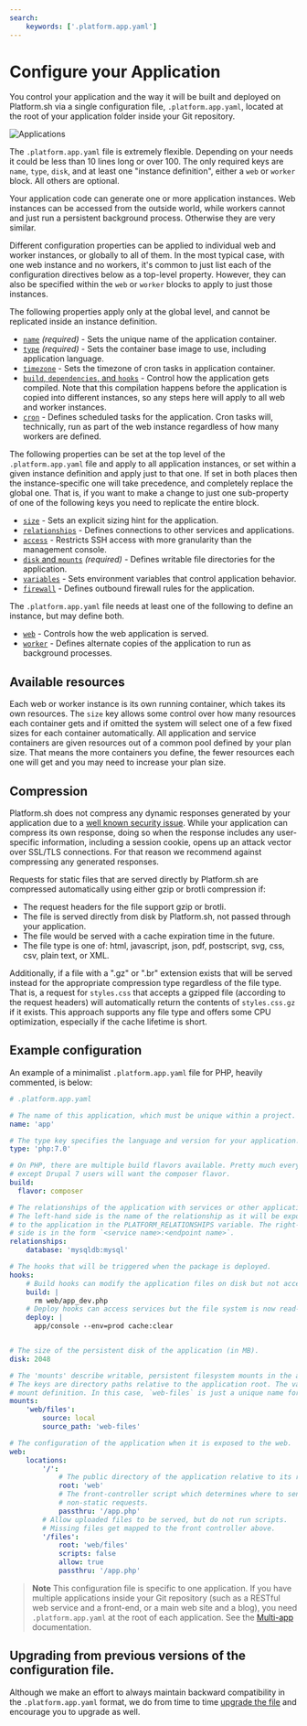 ```yaml
---
search:
    keywords: ['.platform.app.yaml']
---
```


# Configure your Application

You control your application and the way it will be built and deployed on Platform.sh via a single configuration file, `.platform.app.yaml`, located at the root of your application folder inside your Git repository.

![Applications](/images/config-diagrams/applications.png)

The `.platform.app.yaml` file is extremely flexible.  Depending on your needs it could be less than 10 lines long or over 100.  The only required keys are `name`, `type`, `disk`, and at least one "instance definition", either a `web` or `worker` block.  All others are optional.

Your application code can generate one or more application instances. Web instances can be accessed from the outside world, while workers cannot and just run a persistent background process. Otherwise they are very similar.

Different configuration properties can be applied to individual web and worker instances, or globally to all of them.  In the most typical case, with one web instance and no workers, it's common to just list each of the configuration directives below as a top-level property.  However, they can also be specified within the `web` or `worker` blocks to apply to just those instances.

The following properties apply only at the global level, and cannot be replicated inside an instance definition.

* [`name`](/configuration/app/name.md) *(required)* - Sets the unique name of the application container.
* [`type`](/configuration/app/type.md) *(required)* - Sets the container base image to use, including application language.
* [`timezone`](/configuration/app/timezone.md) - Sets the timezone of cron tasks in application container.
* [`build`, `dependencies`, and `hooks`](/configuration/app/build.md) - Control how the application gets compiled.  Note that this compilation happens before the application is copied into different instances, so any steps here will apply to all web and worker instances.
* [`cron`](/configuration/app/cron.md) - Defines scheduled tasks for the application.  Cron tasks will, technically, run as part of the web instance regardless of how many workers are defined.

The following properties can be set at the top level of the `.platform.app.yaml` file and apply to all application instances, or set within a given instance definition and apply just to that one.  If set in both places then the instance-specific one will take precedence, and completely replace the global one.  That is, if you want to make a change to just one sub-property of one of the following keys you need to replicate the entire block.

* [`size`](/configuration/app/size.md) - Sets an explicit sizing hint for the application.
* [`relationships`](/configuration/app/relationships.md) - Defines connections to other services and applications.
* [`access`](/configuration/app/access.md) - Restricts SSH access with more granularity than the management console.
* [`disk` and `mounts`](/configuration/app/storage.md) *(required)* - Defines writable file directories for the application.
* [`variables`](/configuration/app/variables.md) - Sets environment variables that control application behavior.
* [`firewall`](/configuration/app/firewall.md) - Defines outbound firewall rules for the application.

The `.platform.app.yaml` file needs at least one of the following to define an instance, but may define both.

* [`web`](/configuration/app/web.md) - Controls how the web application is served.
* [`worker`](/configuration/app/workers.md) - Defines alternate copies of the application to run as background processes.

## Available resources

Each web or worker instance is its own running container, which takes its own resources.  The `size` key allows some control over how many resources each container gets and if omitted the system will select one of a few fixed sizes for each container automatically.  All application and service containers are given resources out of a common pool defined by your plan size.  That means the more containers you define, the fewer resources each one will get and you may need to increase your plan size.

## Compression

Platform.sh does not compress any dynamic responses generated by your application due to a [well known security issue](https://en.wikipedia.org/wiki/BREACH_%28security_exploit%29).  While your application can compress its own response, doing so when the response includes any user-specific information, including a session cookie, opens up an attack vector over SSL/TLS connections.  For that reason we recommend against compressing any generated responses.

Requests for static files that are served directly by Platform.sh are compressed automatically using either gzip or brotli compression if:

* The request headers for the file support gzip or brotli.
* The file is served directly from disk by Platform.sh, not passed through your application.
* The file would be served with a cache expiration time in the future.
* The file type is one of: html, javascript, json, pdf, postscript, svg, css, csv, plain text, or XML.

Additionally, if a file with a ".gz" or ".br" extension exists that will be served instead for the appropriate compression type regardless of the file type.  That is, a request for `styles.css` that accepts a gzipped file (according to the request headers) will automatically return the contents of `styles.css.gz` if it exists.  This approach supports any file type and offers some CPU optimization, especially if the cache lifetime is short.

## Example configuration

An example of a minimalist `.platform.app.yaml` file for PHP, heavily commented, is below:

```yaml
# .platform.app.yaml

# The name of this application, which must be unique within a project.
name: 'app'

# The type key specifies the language and version for your application.
type: 'php:7.0'

# On PHP, there are multiple build flavors available. Pretty much everyone
# except Drupal 7 users will want the composer flavor.
build:
  flavor: composer

# The relationships of the application with services or other applications.
# The left-hand side is the name of the relationship as it will be exposed
# to the application in the PLATFORM_RELATIONSHIPS variable. The right-hand
# side is in the form `<service name>:<endpoint name>`.
relationships:
    database: 'mysqldb:mysql'

# The hooks that will be triggered when the package is deployed.
hooks:
    # Build hooks can modify the application files on disk but not access any services like databases.
    build: |
      rm web/app_dev.php
    # Deploy hooks can access services but the file system is now read-only.
    deploy: |
      app/console --env=prod cache:clear


# The size of the persistent disk of the application (in MB).
disk: 2048

# The 'mounts' describe writable, persistent filesystem mounts in the application.
# The keys are directory paths relative to the application root. The values are a
# mount definition. In this case, `web-files` is just a unique name for the mount.
mounts:
    'web/files':
        source: local
        source_path: 'web-files'

# The configuration of the application when it is exposed to the web.
web:
    locations:
        '/':
            # The public directory of the application relative to its root.
            root: 'web'
            # The front-controller script which determines where to send
            # non-static requests.
            passthru: '/app.php'
        # Allow uploaded files to be served, but do not run scripts.
        # Missing files get mapped to the front controller above.
        '/files':
            root: 'web/files'
            scripts: false
            allow: true
            passthru: '/app.php'
```

> **Note**
> This configuration file is specific to one application. If you have multiple applications inside your Git repository (such as a RESTful web service and a front-end, or a main web site and a blog), you need `.platform.app.yaml` at the root of each application. See the [Multi-app](/configuration/app/multi-app.md) documentation.

## Upgrading from previous versions of the configuration file.

Although we make an effort to always maintain backward compatibility in the `.platform.app.yaml` format, we do from time to time [upgrade the file](/configuration/app/upgrading.md) and encourage you to upgrade as well.
